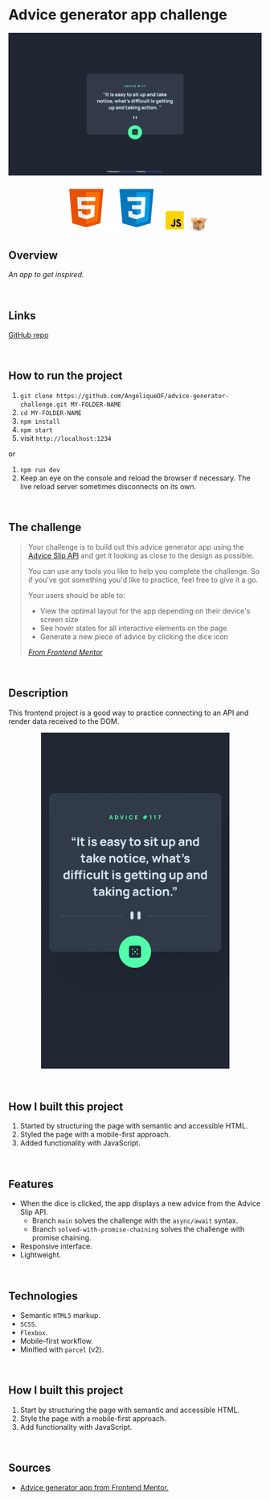 # Advice generator app challenge

![Screenshot of the todo app](./src/images/desktop-screenshot.png)

<div align="center">
  <img src="./src/images/logo-html5.svg">
  <img src="./src/images/logo-css3.svg">
  <img width="48px" src="./src/images/logo-javascript-gif.gif">
  <img src="./src/images/logo-parceljs.png">
</div>

## Overview

_An app to get inspired._

<br />

## Links

<p>
<a href="https://github.com/AngeliqueDF/advice-generator-challenge">GitHub repo</a> <!-- • 
<a href="">Live demo </a> -->
</p>

<br />

## How to run the project

1. `git clone https://github.com/AngeliqueDF/advice-generator-challenge.git MY-FOLDER-NAME`
2. `cd MY-FOLDER-NAME`
3. `npm install`
4. `npm start`
5. visit `http://localhost:1234`

or

1. `npm run dev`
2. Keep an eye on the console and reload the browser if necessary. The live reload server sometimes disconnects on its own.

<br />

## The challenge

> Your challenge is to build out this advice generator app using the [Advice Slip API](https://api.adviceslip.com) and get it looking as close to the design as possible.
>
> You can use any tools you like to help you complete the challenge. So if you've got something you'd like to practice, feel free to give it a go.
>
> Your users should be able to:
>
> - View the optimal layout for the app depending on their device's screen size
> - See hover states for all interactive elements on the page
> - Generate a new piece of advice by clicking the dice icon
>
> _[From Frontend Mentor]()_

<br />

## Description

This frontend project is a good way to practice connecting to an API and render data received to the DOM.

<p align="center">
<img width="375" width="667" src="./images/../src/design/mobile-design.jpg">
</p>

<br />

## How I built this project

1.  Started by structuring the page with semantic and accessible HTML.
2.  Styled the page with a mobile-first approach.
3.  Added functionality with JavaScript.

<br />

## Features

- When the dice is clicked, the app displays a new advice from the Advice Slip API.
  - Branch `main` solves the challenge with the `async/await` syntax.
  - Branch `solved-with-promise-chaining` solves the challenge with promise chaining.
- Responsive interface.
- Lightweight.

<br />

## Technologies

- Semantic `HTML5` markup.
- `SCSS`.
- `Flexbox`.
- Mobile-first workflow.
- Minified with `parcel` (v2).

<br />

## How I built this project

1.  Start by structuring the page with semantic and accessible HTML.
2.  Style the page with a mobile-first approach.
3.  Add functionality with JavaScript.

<br />

## Sources

- [Advice generator app from Frontend Mentor.](https://www.frontendmentor.io/challenges/advice-generator-app-QdUG-13db)
